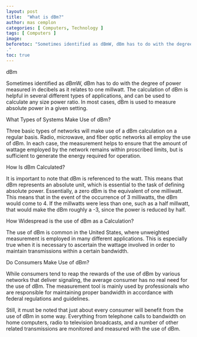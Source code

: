 ```yaml
---
layout: post
title:  "What is dBm?"
author: mas cemplon
categories: [ Computers, Technology ]
tags: [ Computers ]
image:
beforetoc: "Sometimes identified as dBmW, dBm has to do with the degree of power measured in decibels as it relates to one millwatt.
."
toc: true
---
```


dBm



Sometimes identified as dBmW, dBm has to do with the degree of power measured in decibels as it relates to one millwatt. The calculation of dBm is helpful in several different types of applications, and can be used to calculate any size power ratio. In most cases, dBm is used to measure absolute power in a given setting. 

What Types of Systems Make Use of dBm?

Three basic types of networks will make use of a dBm calculation on a regular basis. Radio, microwave, and fiber optic networks all employ the use of dBm. In each case, the measurement helps to ensure that the amount of wattage employed by the network remains within proscribed limits, but is sufficient to generate the energy required for operation.  

How Is dBm Calculated?

It is important to note that dBm is referenced to the watt. This means that dBm represents an absolute unit, which is essential to the task of defining absolute power. Essentially, a zero dBm is the equivalent of one milliwatt. This means that in the event of the occurrence of 3 milliwatts, the dBm would come to 4. If the millwatts were less than one, such as a half millwatt, that would make the dBm roughly a -3, since the power is reduced by half.  

How Widespread is the use of dBm as a Calculation?

The use of dBm is common in the United States, where unweighted measurement is employed in many different applications. This is especially true when it is necessary to ascertain the wattage involved in order to maintain transmissions within a certain bandwidth.  

Do Consumers Make Use of dBm?

While consumers tend to reap the rewards of the use of dBm by various networks that deliver signaling, the average consumer has no real need for the use of dBm. The measurement tool is mainly used by professionals who are responsible for maintaining proper bandwidth in accordance with federal regulations and guidelines. 

Still, it must be noted that just about every consumer will benefit from the use of dBm in some way. Everything from telephone calls to bandwidth on home computers, radio to television broadcasts, and a number of other related transmissions are monitored and measured with the use of dBm.


